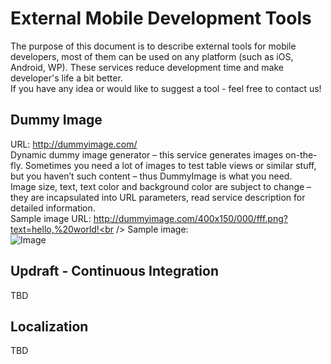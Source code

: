 External Mobile Development Tools
=================================
The purpose of this document is to describe external tools for mobile developers, most of them can be used on any platform (such as iOS, Android, WP). These services reduce development time and make developer's life a bit better.<br />
If you have any idea or would like to suggest a tool - feel free to contact us!

## Dummy Image
URL: http://dummyimage.com/<br />
Dynamic dummy image generator – this service generates images on-the-fly. Sometimes you need a lot of images to test table views or similar stuff, but you haven’t such content – thus DummyImage is what you need.<br />
Image size, text, text color and background color are subject to change – they are incapsulated into URL parameters, read service description for detailed information.<br />
Sample image URL: http://dummyimage.com/400x150/000/fff.png?text=hello,%20world!<br />
Sample image:<br />![Image](http://dummyimage.com/400x150/000/fff.png?text=hello,%20world!)

## Updraft - Continuous Integration
TBD

## Localization
TBD
